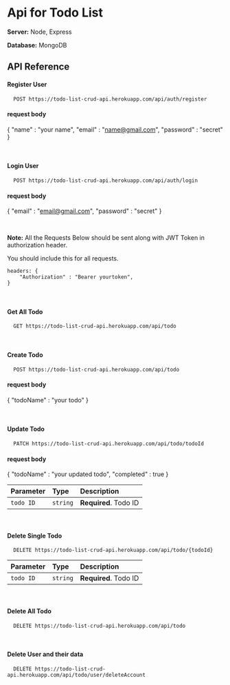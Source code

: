  # Api for Todo List
 


**Server:** Node, Express

**Database:** MongoDB


## API Reference

#### Register User

```http
  POST https://todo-list-crud-api.herokuapp.com/api/auth/register
```
#### request body
  {
    "name" : "your name",
    "email" : "name@gmail.com",
    "password" : "secret"
}

&nbsp;


#### Login User

```http
  POST https://todo-list-crud-api.herokuapp.com/api/auth/login
```

#### request body
  {
   "email" : "email@gmail.com",
   "password" : "secret"
   }

&nbsp;

**Note:** All the Requests Below should be sent along with JWT Token in authorization header. 




You should include this for all requests.
```
headers: {
    "Authorization" : "Bearer yourtoken",
}
```

&nbsp;


#### Get All Todo

```http
  GET https://todo-list-crud-api.herokuapp.com/api/todo
```

&nbsp;

#### Create Todo

```http
  POST https://todo-list-crud-api.herokuapp.com/api/todo
```
 #### request body 
  {
  "todoName" : "your todo"
  }

&nbsp;


#### Update Todo

```http
  PATCH https://todo-list-crud-api.herokuapp.com/api/todo/todoId

```
#### request body
  {
  "todoName" : "your updated todo",
  "completed" : true
  }


| Parameter | Type     | Description                |
| :-------- | :------- | :------------------------- |
| `todo ID` | `string` | **Required**. Todo ID |


&nbsp;

#### Delete Single Todo

```http
  DELETE https://todo-list-crud-api.herokuapp.com/api/todo/{todoId}
```
| Parameter | Type     | Description                |
| :-------- | :------- | :------------------------- |
| `todo ID` | `string` | **Required**. Todo ID |


&nbsp;

#### Delete All Todo

```http
  DELETE https://todo-list-crud-api.herokuapp.com/api/todo
```

&nbsp;

#### Delete User and their data

```http
  DELETE https://todo-list-crud-api.herokuapp.com/api/todo/user/deleteAccount
```
